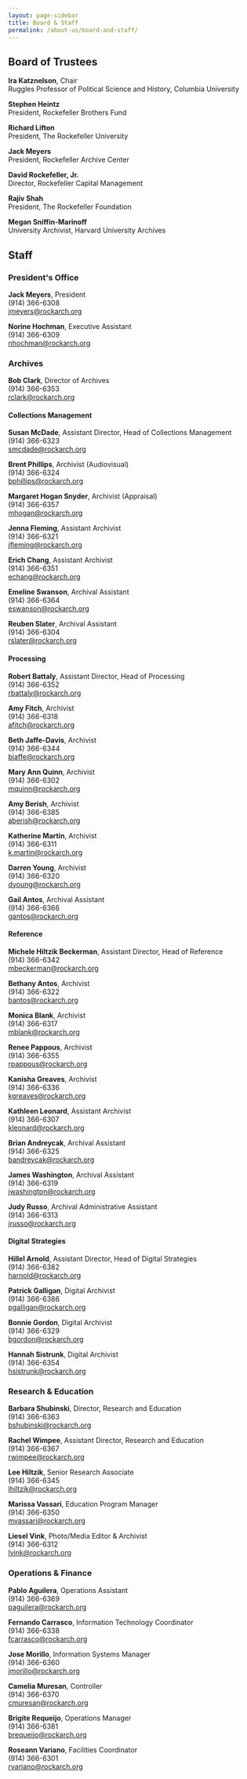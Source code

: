 ```yaml
---
layout: page-sidebar
title: Board & Staff
permalink: /about-us/board-and-staff/
---
```


## Board of Trustees

**Ira Katznelson**, Chair  
Ruggles Professor of Political Science and History, Columbia University

**Stephen Heintz**  
President, Rockefeller Brothers Fund

**Richard Lifton**  
President, The Rockefeller University

**Jack Meyers**  
President, Rockefeller Archive Center

**David Rockefeller, Jr.**  
Director, Rockefeller Capital Management

**Rajiv Shah**  
President, The Rockefeller Foundation

**Megan Sniffin-Marinoff**  
University Archivist, Harvard University Archives

## Staff

### President's Office

**Jack Meyers**, President  
(914) 366-6308  
jmeyers@rockarch.org

**Norine Hochman**, Executive Assistant  
(914) 366-6309  
nhochman@rockarch.org

### Archives

**Bob Clark**, Director of Archives  
(914) 366-6353  
rclark@rockarch.org

#### Collections Management

**Susan McDade**, Assistant Director, Head of Collections Management  
(914) 366-6323  
smcdade@rockarch.org

**Brent Phillips**, Archivist (Audiovisual)  
(914) 366-6324  
bphillips@rockarch.org

**Margaret Hogan Snyder**, Archivist (Appraisal)  
(914) 366-6357  
mhogan@rockarch.org

**Jenna Fleming**, Assistant Archivist  
(914) 366-6321  
jfleming@rockarch.org

**Erich Chang**, Assistant Archivist  
(914) 366-6351  
echang@rockarch.org

**Emeline Swanson**, Archival Assistant  
(914) 366-6364  
eswanson@rockarch.org

**Reuben Slater**, Archival Assistant  
(914) 366-6304  
rslater@rockarch.org

#### Processing

**Robert Battaly**, Assistant Director, Head of Processing  
(914) 366-6352  
rbattaly@rockarch.org

**Amy Fitch**, Archivist  
(914) 366-6318  
afitch@rockarch.org

**Beth Jaffe-Davis**, Archivist  
(914) 366-6344  
bjaffe@rockarch.org

**Mary Ann Quinn**, Archivist  
(914) 366-6302  
mquinn@rockarch.org

**Amy Berish**, Archivist  
(914) 366-6385  
aberish@rockarch.org

**Katherine Martin**, Archivist  
(914) 366-6311  
k.martin@rockarch.org

**Darren Young**, Archivist  
(914) 366-6320  
dyoung@rockarch.org

**Gail Antos**, Archival Assistant  
(914) 366-6366  
gantos@rockarch.org

#### Reference

**Michele Hiltzik Beckerman**, Assistant Director, Head of Reference  
(914) 366-6342  
mbeckerman@rockarch.org

**Bethany Antos**, Archivist  
(914) 366-6322  
bantos@rockarch.org

**Monica Blank**, Archivist  
(914) 366-6317  
mblank@rockarch.org

**Renee Pappous**, Archivist  
(914) 366-6355  
rpappous@rockarch.org

**Kanisha Greaves**, Archivist  
(914) 366-6336  
kgreaves@rockarch.org

**Kathleen Leonard**, Assistant Archivist  
(914) 366-6307  
kleonard@rockarch.org

**Brian Andreycak**, Archival Assistant  
(914) 366-6325  
bandreycak@rockarch.org

**James Washington**, Archival Assistant  
(914) 366-6319  
jwashington@rockarch.org

**Judy Russo**, Archival Administrative Assistant  
(914) 366-6313  
jrusso@rockarch.org

#### Digital Strategies

**Hillel Arnold**, Assistant Director, Head of Digital Strategies  
(914) 366-6382  
harnold@rockarch.org

**Patrick Galligan**, Digital Archivist  
(914) 366-6386  
pgalligan@rockarch.org

**Bonnie Gordon**, Digital Archivist  
(914) 366-6329  
bgordon@rockarch.org

**Hannah Sistrunk**, Digital Archivist  
(914) 366-6354  
hsistrunk@rockarch.org

### Research &amp; Education

**Barbara Shubinski**, Director, Research and Education  
(914) 366-6363  
bshubinski@rockarch.org

**Rachel Wimpee**, Assistant Director, Research and Education  
(914) 366-6367  
rwimpee@rockarch.org

**Lee Hiltzik**, Senior Research Associate  
(914) 366-6345  
lhiltzik@rockarch.org

**Marissa Vassari**, Education Program Manager  
(914) 366-6350  
mvassari@rockarch.org

**Liesel Vink**, Photo/Media Editor & Archivist  
(914) 366-6312  
lvink@rockarch.org


### Operations &amp; Finance

**Pablo Aguilera**, Operations Assistant  
(914) 366-6369  
paguilera@rockarch.org

**Fernando Carrasco**, Information Technology Coordinator  
(914) 366-6338  
fcarrasco@rockarch.org

**Jose Morillo**, Information Systems Manager  
(914) 366-6360  
jmorillo@rockarch.org

**Camelia Muresan**, Controller  
(914) 366-6370  
cmuresan@rockarch.org

**Brigite Requeijo**, Operations Manager  
(914) 366-6381  
brequeijo@rockarch.org

**Roseann Variano**, Facilities Coordinator  
(914) 366-6301  
rvariano@rockarch.org

